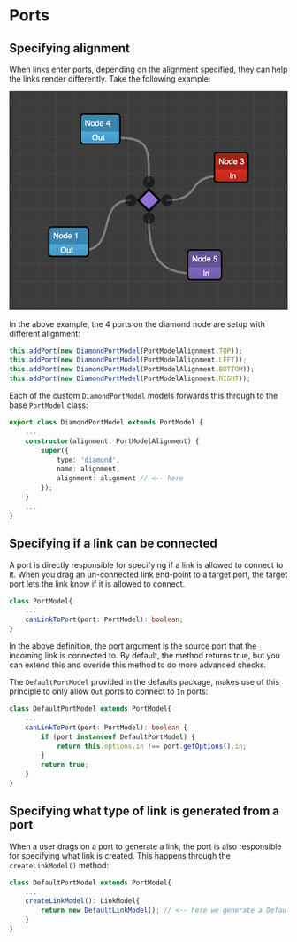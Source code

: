 # Ports

## Specifying alignment

When links enter ports, depending on the alignment specified, they can help the links render differently. Take the following example:

![](./images/diamond-node.png)

In the above example, the 4 ports on the diamond node are setup with different alignment:

```typescript
this.addPort(new DiamondPortModel(PortModelAlignment.TOP));
this.addPort(new DiamondPortModel(PortModelAlignment.LEFT));
this.addPort(new DiamondPortModel(PortModelAlignment.BOTTOM));
this.addPort(new DiamondPortModel(PortModelAlignment.RIGHT));
```

Each of the custom `DiamondPortModel` models forwards this through to the base `PortModel` class:

```typescript
export class DiamondPortModel extends PortModel {
    ...
	constructor(alignment: PortModelAlignment) {
		super({
			type: 'diamond',
			name: alignment,
			alignment: alignment // <-- here
		});
    }
    ...
}
```

## Specifying if a link can be connected

A port is directly responsible for specifying if a link is allowed to connect to it. When you drag an un-connected link end-point to a target port, the target port lets the link know if it is allowed to connect.

```typescript
class PortModel{
    ...
    canLinkToPort(port: PortModel): boolean;
}
```

In the above definition, the port argument is the source port that the incoming link is connected to. By default, the method returns true, but you can extend this and overide this method to do more advanced checks.

The `DefaultPortModel` provided in the defaults package, makes use of this principle to only allow `Out` ports to connect to `In` ports:

```typescript
class DefaultPortModel extends PortModel{
    ...
    canLinkToPort(port: PortModel): boolean {
		if (port instanceof DefaultPortModel) {
			return this.options.in !== port.getOptions().in;
		}
		return true;
	}
}
```

## Specifying what type of link is generated from a port

When a user drags on a port to generate a link, the port is also responsible for specifying
what link is created. This happens through the `createLinkModel()` method:

```typescript
class DefaultPortModel extends PortModel{
    ...
    createLinkModel(): LinkModel{
        return new DefaultLinkModel(); // <-- here we generate a DefaultLinkModel
    }
}
```